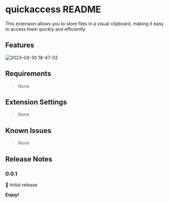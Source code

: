 # quickaccess README

This extension allows you to store files in a visual clipboard, making it easy to access them quickly and efficiently.

## Features

![2023-04-30 18-47-02](https://user-images.githubusercontent.com/40700226/235365669-e431c44e-9d22-400b-9e01-e1df002b69c6.gif)

## Requirements

> None

## Extension Settings

<!-- Include if your extension adds any VS Code settings through the `contributes.configuration` extension point. -->

<!-- This extension contributes the following settings:

* `myExtension.enable`: Enable/disable this extension.
* `myExtension.thing`: Set to `blah` to do something. -->

> None

## Known Issues

> None

## Release Notes

### 0.0.1

🚀 Initial release

**Enjoy!**

